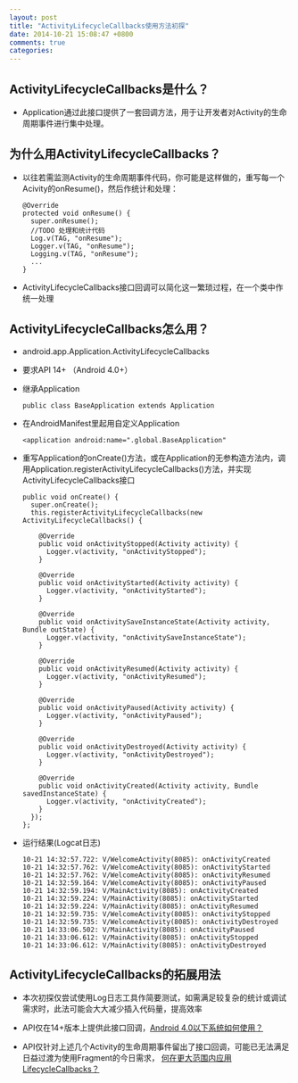 ```yaml
---
layout: post
title: "ActivityLifecycleCallbacks使用方法初探"
date: 2014-10-21 15:08:47 +0800
comments: true
categories:
---
```


## ActivityLifecycleCallbacks是什么？

- Application通过此接口提供了一套回调方法，用于让开发者对Activity的生命周期事件进行集中处理。

## 为什么用ActivityLifecycleCallbacks？

- 以往若需监测Activity的生命周期事件代码，你可能是这样做的，重写每一个Acivity的onResume()，然后作统计和处理：

      @Override
      protected void onResume() {
        super.onResume();
        //TODO 处理和统计代码
        Log.v(TAG, "onResume");
        Logger.v(TAG, "onResume");
        Logging.v(TAG, "onResume");
        ...
      }
- ActivityLifecycleCallbacks接口回调可以简化这一繁琐过程，在一个类中作统一处理

## ActivityLifecycleCallbacks怎么用？

- android.app.Application.ActivityLifecycleCallbacks
- 要求API 14+ （Android 4.0+）
- 继承Application

      public class BaseApplication extends Application
- 在AndroidManifest里起用自定义Application

      <application android:name=".global.BaseApplication"
- 重写Application的onCreate()方法，或在Application的无参构造方法内，调用Application.registerActivityLifecycleCallbacks()方法，并实现ActivityLifecycleCallbacks接口

      public void onCreate() {
        super.onCreate();
        this.registerActivityLifecycleCallbacks(new ActivityLifecycleCallbacks() {

          @Override
          public void onActivityStopped(Activity activity) {
            Logger.v(activity, "onActivityStopped");
          }

          @Override
          public void onActivityStarted(Activity activity) {
            Logger.v(activity, "onActivityStarted");
          }

          @Override
          public void onActivitySaveInstanceState(Activity activity, Bundle outState) {
            Logger.v(activity, "onActivitySaveInstanceState");
          }

          @Override
          public void onActivityResumed(Activity activity) {
            Logger.v(activity, "onActivityResumed");
          }

          @Override
          public void onActivityPaused(Activity activity) {
            Logger.v(activity, "onActivityPaused");
          }

          @Override
          public void onActivityDestroyed(Activity activity) {
            Logger.v(activity, "onActivityDestroyed");
          }

          @Override
          public void onActivityCreated(Activity activity, Bundle savedInstanceState) {
            Logger.v(activity, "onActivityCreated");
          }
        });
      };

- 运行结果(Logcat日志)

      10-21 14:32:57.722: V/WelcomeActivity(8085): onActivityCreated
      10-21 14:32:57.762: V/WelcomeActivity(8085): onActivityStarted
      10-21 14:32:57.762: V/WelcomeActivity(8085): onActivityResumed
      10-21 14:32:59.164: V/WelcomeActivity(8085): onActivityPaused
      10-21 14:32:59.194: V/MainActivity(8085): onActivityCreated
      10-21 14:32:59.224: V/MainActivity(8085): onActivityStarted
      10-21 14:32:59.224: V/MainActivity(8085): onActivityResumed
      10-21 14:32:59.735: V/WelcomeActivity(8085): onActivityStopped
      10-21 14:32:59.735: V/WelcomeActivity(8085): onActivityDestroyed
      10-21 14:33:06.502: V/MainActivity(8085): onActivityPaused
      10-21 14:33:06.612: V/MainActivity(8085): onActivityStopped
      10-21 14:33:06.612: V/MainActivity(8085): onActivityDestroyed


## ActivityLifecycleCallbacks的拓展用法
- 本次初探仅尝试使用Log日志工具作简要测试，如需满足较复杂的统计或调试需求时，此法可能会大大减少插入代码量，提高效率

- API仅在14+版本上提供此接口回调，[Android 4.0以下系统如何使用？](http://codego.net/456648/)
- API仅针对上述几个Activity的生命周期事件留出了接口回调，可能已无法满足日益过渡为使用Fragment的今日需求， [何在更大范围内应用LifecycleCallbacks？](https://github.com/soarcn/AndroidLifecyle)
